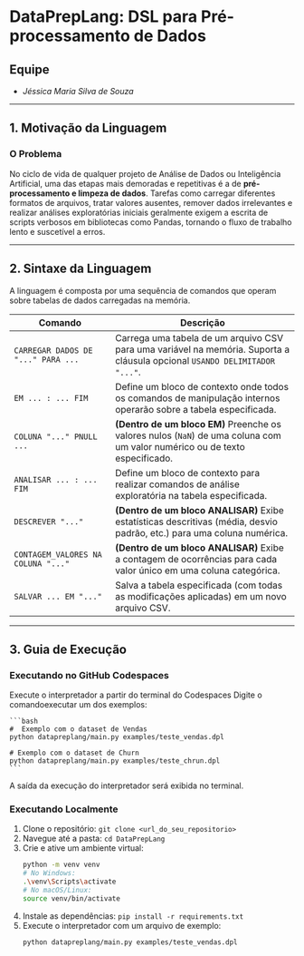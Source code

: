 # DataPrepLang: DSL para Pré-processamento de Dados

## Equipe
* *Jéssica Maria Silva de Souza*

---

## 1. Motivação da Linguagem

### O Problema
No ciclo de vida de qualquer projeto de Análise de Dados ou Inteligência Artificial, uma das etapas mais demoradas e repetitivas é a de **pré-processamento e limpeza de dados**. Tarefas como carregar diferentes formatos de arquivos, tratar valores ausentes, remover dados irrelevantes e realizar análises exploratórias iniciais geralmente exigem a escrita de scripts verbosos em bibliotecas como Pandas, tornando o fluxo de trabalho lento e suscetível a erros.

---

## 2. Sintaxe da Linguagem

A linguagem é composta por uma sequência de comandos que operam sobre tabelas de dados carregadas na memória.

| Comando                             | Descrição                                                                                                                              |
| ----------------------------------- | -------------------------------------------------------------------------------------------------------------------------------------- |
| `CARREGAR DADOS DE "..." PARA ...`  | Carrega uma tabela de um arquivo CSV para uma variável na memória. Suporta a cláusula opcional `USANDO DELIMITADOR "..."`.                 |
| `EM ... : ... FIM`                  | Define um bloco de contexto onde todos os comandos de manipulação internos operarão sobre a tabela especificada.                         |
| `COLUNA "..." PNULL ...`            | **(Dentro de um bloco EM)** Preenche os valores nulos (`NaN`) de uma coluna com um valor numérico ou de texto especificado.              |
| `ANALISAR ... : ... FIM`            | Define um bloco de contexto para realizar comandos de análise exploratória na tabela especificada.                                       |
| `DESCREVER "..."`                   | **(Dentro de um bloco ANALISAR)** Exibe estatísticas descritivas (média, desvio padrão, etc.) para uma coluna numérica.                   |
| `CONTAGEM_VALORES NA COLUNA "..."`  | **(Dentro de um bloco ANALISAR)** Exibe a contagem de ocorrências para cada valor único em uma coluna categórica.                         |
| `SALVAR ... EM "..."`               | Salva a tabela especificada (com todas as modificações aplicadas) em um novo arquivo CSV.                                                |

---

## 3. Guia de Execução 
### Executando no GitHub Codespaces 

Execute o interpretador a partir do terminal do Codespaces
Digite o comandoexecutar um dos exemplos:

    ```bash
    #  Exemplo com o dataset de Vendas
    python datapreplang/main.py examples/teste_vendas.dpl

    # Exemplo com o dataset de Churn
    python datapreplang/main.py examples/teste_chrun.dpl
    ```
A saída da execução do interpretador será exibida no terminal.

### Executando Localmente

1.  Clone o repositório: `git clone <url_do_seu_repositorio>`
2.  Navegue até a pasta: `cd DataPrepLang`
3.  Crie e ative um ambiente virtual:
    ```bash
    python -m venv venv
    # No Windows:
    .\venv\Scripts\activate
    # No macOS/Linux:
    source venv/bin/activate
    ```
4.  Instale as dependências: `pip install -r requirements.txt`
5.  Execute o interpretador com um arquivo de exemplo:
    ```bash
    python datapreplang/main.py examples/teste_vendas.dpl
    ```
